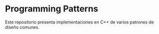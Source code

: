 # Programming Patterns
 Este repositorio presenta implementaciones en C++ de varios patrones de diseño comunes.
